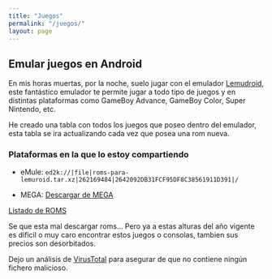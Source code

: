 ```yaml
---
title: "Juegos"
permalink: "/juegos/"
layout: page
---
```

## Emular juegos en Android

En mis horas muertas, por la noche, suelo jugar con el emulador [Lemudroid](https://f-droid.org/es/packages/com.swordfish.lemuroid/), este fantástico emulador te permite jugar a todo tipo de juegos y en distintas plataformas como GameBoy Advance, GameBoy Color, Super Nintendo, etc.

He creado una tabla con todos los juegos que poseo dentro del emulador, esta tabla se ira actualizando cada vez que posea una rom nueva.

### Plataformas en la que lo estoy compartiendo

- eMule: `ed2k://|file|roms-para-lemuroid.tar.xz|262169484|2642092DB31FCF95DF8C38561911D391|/`

- MEGA: [Descargar de MEGA](https://mega.nz/file/Xwsw1SRR#YJD2GGqfF9MJIw_Ykm8hu6YviSB-pxsHIUUUexHLqcY)

[Listado de ROMS](https://docs.google.com/spreadsheets/d/e/2PACX-1vSxjk4vj6_7Z4_6-azsdnBMmNNobnmiPHoRvf9GLPm4b_TnrJTeF-YhpMF1vQ3i1MZHZaqMwKC2HF50/pubhtml?gid=1868224554&single=true)

Se que esta mal descargar roms... Pero ya a estas alturas del año vigente es dificil o muy caro encontrar estos juegos o consolas, tambien sus precios son desorbitados.

Dejo un análisis de [VirusTotal](https://www.virustotal.com/gui/file/52d136f0fa30cc57cdf0d71671795c4519bb57f092c4c6911f242a8bcf8dcaf8?nocache=1) para asegurar de que no contiene ningún fichero malicioso.
